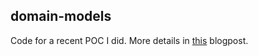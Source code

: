 ## domain-models
Code for a recent POC I did. More details in [this](https://www.conner.dev/blog/domain-models) blogpost.
